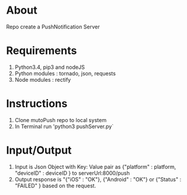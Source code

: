 About
=====
Repo create a PushNotification Server

Requirements
============
1. Python3.4, pip3 and nodeJS
2. Python modules : tornado, json, requests
3. Node modules   : rectify

Instructions
============
1. Clone mutoPush repo to local system
2. In Terminal run 'python3 pushServer.py`
 
Input/Output
============
1. Input is Json Object with Key: Value pair as {"platform" : platform, "deviceID" : deviceID } to serverUrl:8000/push
2. Output response is "{"iOS" : "OK"}, {"Android" : "OK"} or {"Status" : "FAILED" } based on the request.
 
